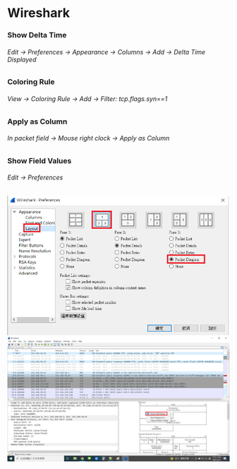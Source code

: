 # Wireshark
### Show Delta Time
###### Edit -> Preferences -> Appearance -> Columns -> Add -> Delta Time Displayed
### Coloring Rule
###### View -> Coloring Rule -> Add -> Filter: tcp.flags.syn==1
### Apply as Column
###### In packet field -> Mouse right clock -> Apply as Column
### Show Field Values
###### Edit -> Preferences 
![wireshark_preferences2.png not found.](./img/wireshark_preferences2.png)
![wireshark_show_field_values.png not found.](./img/wireshark_show_field_values.png)


